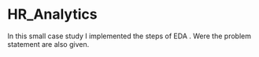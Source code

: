 # HR_Analytics
In this small case study I implemented the steps of EDA . Were the problem statement are also given.
